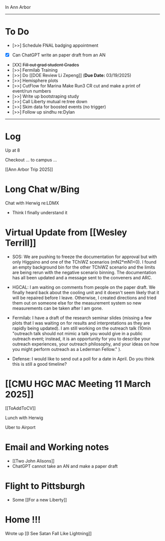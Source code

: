 In Ann Arbor

---
# To Do

- [>>] Schedule FNAL badging appointment
- [x] Can ChatGPT write an paper draft from an AN
- [XX] ~~Fill out grad student Grades~~
- [>>] Fermilab Training
- [>>]  Do  [[DOE Review Li Zepeng]] (**Due Date:** 03/19/2025)
- [>>] Hemisphere plots 
- [>>] CutFlow for Marina Make Run3 CR cut and make a print of event/run numbers
- [>>] Write up bootstraping study
- [>>]  Call Liberty mutual re:tree down
- [>>] Skim data for boosted events (no trigger)
- [>>] Follow up sindhu re:Dylan 
---

# Log

Up at 8 

Checkout ... to campus ... 

[[Ann Arbor Trip 2025]]

# Long Chat w/Bing

Chat with Herwig re:LDMX 
- Think I finally understand it

# Virtual Update from [[Wesley Terrill]]
- SOS: We are pushing to freeze the documentation for approval but with only Higgsino and one of the TChiWZ scenarios (mN2*mN1<0). I found an empty background bin for the other TChiWZ scenario and the limits are being rerun with the negative scenario binning. The documentation has all been updated and a message sent to the conveners and ARC.  
  
- HGCAL: I am waiting on comments from people on the paper draft. We finally heard back about the cooling unit and it doesn't seem likely that it will be repaired before I leave. Otherwise, I created directions and tried them out on someone else for the measurement system so new measurements can be taken after I am gone.  
  
- Fermilab: I have a draft of the research seminar slides (missing a few plots that I was waiting on for results and interpretations as they are rapidly being updated). I am still working on the outreach talk (10min "outreach talk should not mimic a talk you would give in a public outreach event; instead, it is an opportunity for you to describe your outreach experiences, your outreach philosophy, and your ideas on how you might perform outreach as a Lederman Fellow." ).

- Defense: I would like to send out a poll for a date in April. Do you think this is still a good timeline?

# [[CMU HGC MAC Meeting 11 March 2025]]


[[ToAddToCV]]

Lunch with Herwig

Uber to Airport 

# Email and Working notes
- [[Two John Alisons]]
- ChatGPT cannot take an AN and make a paper draft

# Flight to Pittsburgh
- Some [[For a new Liberty]]

# Home !!!

Wrote up  [[I See Satan Fall Like Lightning]]